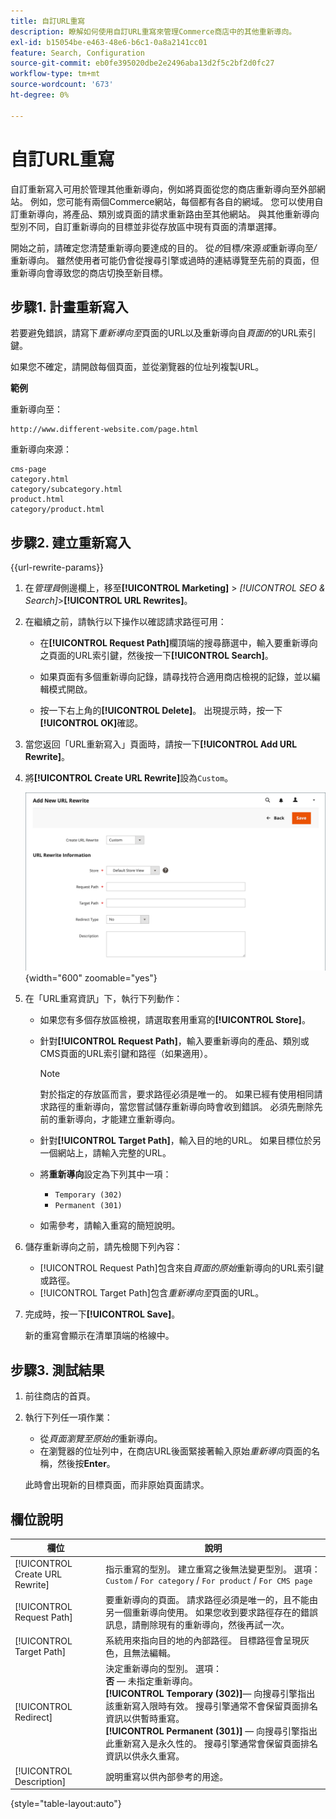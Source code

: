 ```yaml
---
title: 自訂URL重寫
description: 瞭解如何使用自訂URL重寫來管理Commerce商店中的其他重新導向。
exl-id: b15054be-e463-48e6-b6c1-0a8a2141cc01
feature: Search, Configuration
source-git-commit: eb0fe395020dbe2e2496aba13d2f5c2bf2d0fc27
workflow-type: tm+mt
source-wordcount: '673'
ht-degree: 0%

---
```


# 自訂URL重寫

自訂重新寫入可用於管理其他重新導向，例如將頁面從您的商店重新導向至外部網站。 例如，您可能有兩個Commerce網站，每個都有各自的網域。 您可以使用自訂重新導向，將產品、類別或頁面的請求重新路由至其他網站。 與其他重新導向型別不同，自訂重新導向的目標並非從存放區中現有頁面的清單選擇。

開始之前，請確定您清楚重新導向要達成的目的。 從&#x200B;_的_&#x200B;目標&#x200B;_/_&#x200B;來源&#x200B;_或_&#x200B;重新導向至&#x200B;_/_&#x200B;重新導向。 雖然使用者可能仍會從搜尋引擎或過時的連結導覽至先前的頁面，但重新導向會導致您的商店切換至新目標。

## 步驟1. 計畫重新寫入

若要避免錯誤，請寫下&#x200B;_重新導向至_&#x200B;頁面的URL以及重新導向自&#x200B;_頁面的_&#x200B;的URL索引鍵。

如果您不確定，請開啟每個頁面，並從瀏覽器的位址列複製URL。

**範例**

重新導向至：

    http://www.different-website.com/page.html

重新導向來源：

    cms-page
    category.html
    category/subcategory.html
    product.html
    category/product.html

## 步驟2. 建立重新寫入

{{url-rewrite-params}}

1. 在&#x200B;_管理員_&#x200B;側邊欄上，移至&#x200B;**[!UICONTROL Marketing]** > _[!UICONTROL SEO & Search]_>**[!UICONTROL URL Rewrites]**。

1. 在繼續之前，請執行以下操作以確認請求路徑可用：

   - 在&#x200B;**[!UICONTROL Request Path]**&#x200B;欄頂端的搜尋篩選中，輸入要重新導向之頁面的URL索引鍵，然後按一下&#x200B;**[!UICONTROL Search]**。

   - 如果頁面有多個重新導向記錄，請尋找符合適用商店檢視的記錄，並以編輯模式開啟。

   - 按一下右上角的&#x200B;**[!UICONTROL Delete]**。 出現提示時，按一下&#x200B;**[!UICONTROL OK]**&#x200B;確認。

1. 當您返回「URL重新寫入」頁面時，請按一下&#x200B;**[!UICONTROL Add URL Rewrite]**。

1. 將&#x200B;**[!UICONTROL Create URL Rewrite]**&#x200B;設為`Custom`。

   ![URL重寫 — 自訂](./assets/url-rewrite-custom.png){width="600" zoomable="yes"}

1. 在「URL重寫資訊」下，執行下列動作：

   - 如果您有多個存放區檢視，請選取套用重寫的&#x200B;**[!UICONTROL Store]**。

   - 針對&#x200B;**[!UICONTROL Request Path]**，輸入要重新導向的產品、類別或CMS頁面的URL索引鍵和路徑（如果適用）。

     >[!NOTE]
     >
     >對於指定的存放區而言，要求路徑必須是唯一的。 如果已經有使用相同請求路徑的重新導向，當您嘗試儲存重新導向時會收到錯誤。 必須先刪除先前的重新導向，才能建立重新導向。

   - 針對&#x200B;**[!UICONTROL Target Path]**，輸入目的地的URL。 如果目標位於另一個網站上，請輸入完整的URL。

   - 將&#x200B;**重新導向**&#x200B;設定為下列其中一項：

      - `Temporary (302)`
      - `Permanent (301)`

   - 如需參考，請輸入重寫的簡短說明。

1. 儲存重新導向之前，請先檢閱下列內容：

   - [!UICONTROL Request Path]包含來自&#x200B;_頁面的原始_&#x200B;重新導向的URL索引鍵或路徑。
   - [!UICONTROL Target Path]包含&#x200B;_重新導向至_&#x200B;頁面的URL。

1. 完成時，按一下&#x200B;**[!UICONTROL Save]**。

   新的重寫會顯示在清單頂端的格線中。

## 步驟3. 測試結果

1. 前往商店的首頁。

1. 執行下列任一項作業：

   - 從&#x200B;_頁面瀏覽至原始的_&#x200B;重新導向。
   - 在瀏覽器的位址列中，在商店URL後面緊接著輸入原始&#x200B;_重新導向_&#x200B;頁面的名稱，然後按&#x200B;**Enter**。

   此時會出現新的目標頁面，而非原始頁面請求。

## 欄位說明

| 欄位 | 說明 |
|--- |--- |
| [!UICONTROL Create URL Rewrite] | 指示重寫的型別。 建立重寫之後無法變更型別。 選項： `Custom` / `For category` / `For product` / `For CMS page` |
| [!UICONTROL Request Path] | 要重新導向的頁面。 請求路徑必須是唯一的，且不能由另一個重新導向使用。 如果您收到要求路徑存在的錯誤訊息，請刪除現有的重新導向，然後再試一次。 |
| [!UICONTROL Target Path] | 系統用來指向目的地的內部路徑。 目標路徑會呈現灰色，且無法編輯。 |
| [!UICONTROL Redirect] | 決定重新導向的型別。 選項： <br/>**否** — 未指定重新導向。 <br/>**[!UICONTROL Temporary (302)]**— 向搜尋引擎指出該重新寫入限時有效。 搜尋引擎通常不會保留頁面排名資訊以供暫時重寫。<br/>**[!UICONTROL Permanent (301)]** — 向搜尋引擎指出此重新寫入是永久性的。 搜尋引擎通常會保留頁面排名資訊以供永久重寫。 |
| [!UICONTROL Description] | 說明重寫以供內部參考的用途。 |

{style="table-layout:auto"}
